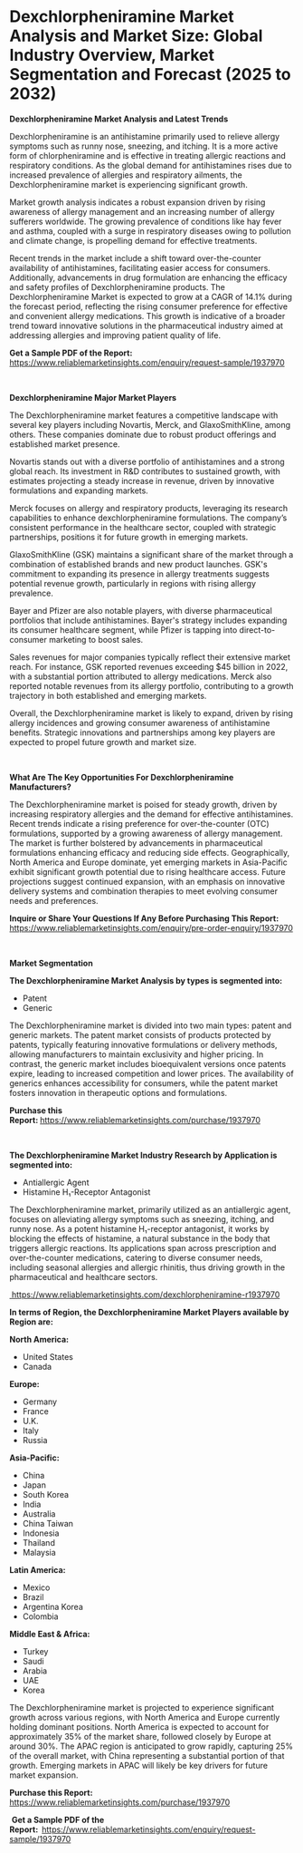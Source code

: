 <p><h1>Dexchlorpheniramine Market Analysis and Market Size: Global Industry Overview, Market Segmentation and Forecast (2025 to 2032)</h1></p><p><strong>Dexchlorpheniramine Market Analysis and Latest Trends</strong></p>
<p><p>Dexchlorpheniramine is an antihistamine primarily used to relieve allergy symptoms such as runny nose, sneezing, and itching. It is a more active form of chlorpheniramine and is effective in treating allergic reactions and respiratory conditions. As the global demand for antihistamines rises due to increased prevalence of allergies and respiratory ailments, the Dexchlorpheniramine market is experiencing significant growth.</p><p>Market growth analysis indicates a robust expansion driven by rising awareness of allergy management and an increasing number of allergy sufferers worldwide. The growing prevalence of conditions like hay fever and asthma, coupled with a surge in respiratory diseases owing to pollution and climate change, is propelling demand for effective treatments. </p><p>Recent trends in the market include a shift toward over-the-counter availability of antihistamines, facilitating easier access for consumers. Additionally, advancements in drug formulation are enhancing the efficacy and safety profiles of Dexchlorpheniramine products. The Dexchlorpheniramine Market is expected to grow at a CAGR of 14.1% during the forecast period, reflecting the rising consumer preference for effective and convenient allergy medications. This growth is indicative of a broader trend toward innovative solutions in the pharmaceutical industry aimed at addressing allergies and improving patient quality of life.</p></p>
<p><strong>Get a Sample PDF of the Report:&nbsp;</strong> <a href="https://www.reliablemarketinsights.com/enquiry/request-sample/1937970?utm_campaign=3309&utm_medium=2&utm_source=Github&utm_content=ia&utm_term=19042025&utm_id=dexchlorpheniramine">https://www.reliablemarketinsights.com/enquiry/request-sample/1937970</a></p>
<p>&nbsp;</p>
<p><strong>Dexchlorpheniramine Major Market Players</strong></p>
<p><p>The Dexchlorpheniramine market features a competitive landscape with several key players including Novartis, Merck, and GlaxoSmithKline, among others. These companies dominate due to robust product offerings and established market presence.</p><p>Novartis stands out with a diverse portfolio of antihistamines and a strong global reach. Its investment in R&D contributes to sustained growth, with estimates projecting a steady increase in revenue, driven by innovative formulations and expanding markets.</p><p>Merck focuses on allergy and respiratory products, leveraging its research capabilities to enhance dexchlorpheniramine formulations. The company’s consistent performance in the healthcare sector, coupled with strategic partnerships, positions it for future growth in emerging markets.</p><p>GlaxoSmithKline (GSK) maintains a significant share of the market through a combination of established brands and new product launches. GSK's commitment to expanding its presence in allergy treatments suggests potential revenue growth, particularly in regions with rising allergy prevalence.</p><p>Bayer and Pfizer are also notable players, with diverse pharmaceutical portfolios that include antihistamines. Bayer's strategy includes expanding its consumer healthcare segment, while Pfizer is tapping into direct-to-consumer marketing to boost sales.</p><p>Sales revenues for major companies typically reflect their extensive market reach. For instance, GSK reported revenues exceeding $45 billion in 2022, with a substantial portion attributed to allergy medications. Merck also reported notable revenues from its allergy portfolio, contributing to a growth trajectory in both established and emerging markets.</p><p>Overall, the Dexchlorpheniramine market is likely to expand, driven by rising allergy incidences and growing consumer awareness of antihistamine benefits. Strategic innovations and partnerships among key players are expected to propel future growth and market size.</p></p>
<p>&nbsp;</p>
<p><strong>What Are The Key Opportunities For Dexchlorpheniramine Manufacturers?</strong></p>
<p><p>The Dexchlorpheniramine market is poised for steady growth, driven by increasing respiratory allergies and the demand for effective antihistamines. Recent trends indicate a rising preference for over-the-counter (OTC) formulations, supported by a growing awareness of allergy management. The market is further bolstered by advancements in pharmaceutical formulations enhancing efficacy and reducing side effects. Geographically, North America and Europe dominate, yet emerging markets in Asia-Pacific exhibit significant growth potential due to rising healthcare access. Future projections suggest continued expansion, with an emphasis on innovative delivery systems and combination therapies to meet evolving consumer needs and preferences.</p></p>
<p><strong>Inquire or Share Your Questions If Any Before Purchasing This Report:</strong> <a href="https://www.reliablemarketinsights.com/enquiry/pre-order-enquiry/1937970?utm_campaign=3309&utm_medium=2&utm_source=Github&utm_content=ia&utm_term=19042025&utm_id=dexchlorpheniramine">https://www.reliablemarketinsights.com/enquiry/pre-order-enquiry/1937970</a></p>
<p>&nbsp;</p>
<p><strong>Market Segmentation</strong></p>
<p><strong>The Dexchlorpheniramine Market Analysis by types is segmented into:</strong></p>
<p><ul><li>Patent</li><li>Generic</li></ul></p>
<p><p>The Dexchlorpheniramine market is divided into two main types: patent and generic markets. The patent market consists of products protected by patents, typically featuring innovative formulations or delivery methods, allowing manufacturers to maintain exclusivity and higher pricing. In contrast, the generic market includes bioequivalent versions once patents expire, leading to increased competition and lower prices. The availability of generics enhances accessibility for consumers, while the patent market fosters innovation in therapeutic options and formulations.</p></p>
<p><strong>Purchase this Report:&nbsp;</strong><a href="https://www.reliablemarketinsights.com/purchase/1937970?utm_campaign=3309&utm_medium=2&utm_source=Github&utm_content=ia&utm_term=19042025&utm_id=dexchlorpheniramine">https://www.reliablemarketinsights.com/purchase/1937970</a></p>
<p>&nbsp;</p>
<p><strong>The Dexchlorpheniramine Market Industry Research by Application is segmented into:</strong></p>
<p><ul><li>Antiallergic Agent</li><li>Histamine H₁-Receptor Antagonist</li></ul></p>
<p><p>The Dexchlorpheniramine market, primarily utilized as an antiallergic agent, focuses on alleviating allergy symptoms such as sneezing, itching, and runny nose. As a potent histamine H₁-receptor antagonist, it works by blocking the effects of histamine, a natural substance in the body that triggers allergic reactions. Its applications span across prescription and over-the-counter medications, catering to diverse consumer needs, including seasonal allergies and allergic rhinitis, thus driving growth in the pharmaceutical and healthcare sectors.</p></p>
<p><a href="https://www.reliablemarketinsights.com/dexchlorpheniramine-r1937970?utm_campaign=3309&utm_medium=2&utm_source=Github&utm_content=ia&utm_term=19042025&utm_id=dexchlorpheniramine">&nbsp;https://www.reliablemarketinsights.com/dexchlorpheniramine-r1937970</a></p>
<p><strong>In terms of Region, the Dexchlorpheniramine Market Players available by Region are:</strong></p>
<p>
    <p> <strong> North America: </strong>
        <ul>
            <li>United States</li>
            <li>Canada</li>
        </ul>
        </p> 
    <p> <strong> Europe: </strong>
        <ul>
            <li>Germany</li>
            <li>France</li>
            <li>U.K.</li>
            <li>Italy</li>
            <li>Russia</li>
        </ul>
        </p> 
    <p> <strong> Asia-Pacific: </strong>
        <ul>
            <li>China</li>
            <li>Japan</li>
            <li>South Korea</li>
            <li>India</li>
            <li>Australia</li>
            <li>China Taiwan</li>
            <li>Indonesia</li>
            <li>Thailand</li>
            <li>Malaysia</li>
        </ul>
        </p> 
    <p> <strong> Latin America: </strong>
        <ul>
            <li>Mexico</li>
            <li>Brazil</li>
            <li>Argentina Korea</li>
            <li>Colombia</li>
        </ul>
        </p> 
    <p> <strong> Middle East & Africa: </strong>
        <ul>
            <li>Turkey</li>
            <li>Saudi</li>
            <li>Arabia</li>
            <li>UAE</li>
            <li>Korea</li>
        </ul>
    </p>
    </p>
<p><p>The Dexchlorpheniramine market is projected to experience significant growth across various regions, with North America and Europe currently holding dominant positions. North America is expected to account for approximately 35% of the market share, followed closely by Europe at around 30%. The APAC region is anticipated to grow rapidly, capturing 25% of the overall market, with China representing a substantial portion of that growth. Emerging markets in APAC will likely be key drivers for future market expansion.</p></p>
<p><strong>Purchase this Report: </strong><a href="https://www.reliablemarketinsights.com/purchase/1937970?utm_campaign=3309&utm_medium=2&utm_source=Github&utm_content=ia&utm_term=19042025&utm_id=dexchlorpheniramine">https://www.reliablemarketinsights.com/purchase/1937970</a></p>
<p>&nbsp;<strong>Get a Sample PDF of the Report:&nbsp;&nbsp;</strong><a href="https://www.reliablemarketinsights.com/enquiry/request-sample/1937970?utm_campaign=3309&utm_medium=2&utm_source=Github&utm_content=ia&utm_term=19042025&utm_id=dexchlorpheniramine">https://www.reliablemarketinsights.com/enquiry/request-sample/1937970</a></p>
<p><strong></strong></p>
<p><p></p><p></p><p></p></p>
